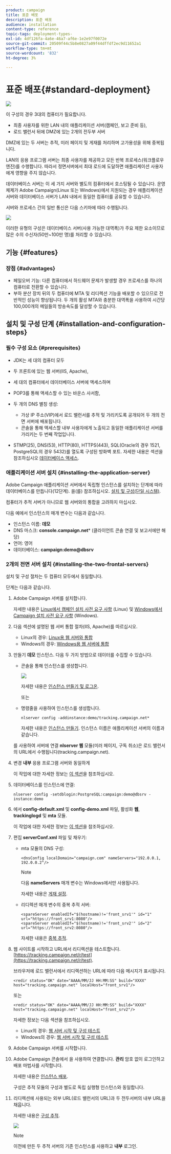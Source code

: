 ```yaml
---
product: campaign
title: 표준 배포
description: 표준 배포
audience: installation
content-type: reference
topic-tags: deployment-types-
exl-id: 4df126fa-4a6e-46a7-af6e-1e2e97f0072e
source-git-commit: 20509f44c5b8e0827a09f44dffdf2ec9d11652a1
workflow-type: tm+mt
source-wordcount: '832'
ht-degree: 3%

---
```


# 표준 배포{#standard-deployment}

![](../../assets/v7-only.svg)

이 구성의 경우 3대의 컴퓨터가 필요합니다.

* 최종 사용자를 위한 LAN 내의 애플리케이션 서버(캠페인, 보고 준비 등),
* 로드 밸런서 뒤에 DMZ에 있는 2개의 전두부 서버

DMZ에 있는 두 서버는 추적, 미러 페이지 및 게재를 처리하며 고가용성을 위해 중복됩니다.

LAN의 응용 프로그램 서버는 최종 사용자를 제공하고 모든 반복 프로세스(워크플로우 엔진)를 수행합니다. 따라서 정면서버에서 최대 로드에 도달하면 애플리케이션 사용자에게 영향을 주지 않습니다.

데이터베이스 서버는 이 세 가지 서버와 별도의 컴퓨터에서 호스팅될 수 있습니다. 운영 체제가 Adobe Campaign(Linux 또는 Windows)에서 지원되는 경우 애플리케이션 서버와 데이터베이스 서버가 LAN 내에서 동일한 컴퓨터를 공유할 수 있습니다.

서버와 프로세스 간의 일반 통신은 다음 스키마에 따라 수행됩니다.

![](assets/s_001_ncs_install_standardconfig.png)

이러한 유형의 구성은 데이터베이스 서버(사용 가능한 대역폭)가 주요 제한 요소이므로 많은 수의 수신자(50만~100만 명)를 처리할 수 있습니다.

## 기능 {#features}

### 장점 {#advantages}

* 페일오버 기능: 다른 컴퓨터에서 하드웨어 문제가 발생할 경우 프로세스를 하나의 컴퓨터로 전환할 수 있습니다.
* 부하 분산 장치 뒤의 두 컴퓨터에 MTA 및 리디렉션 기능을 배포할 수 있으므로 전반적인 성능이 향상됩니다. 두 개의 활성 MTA와 충분한 대역폭을 사용하여 시간당 100,000개의 메일들의 방송속도를 달성할 수 있습니다.

## 설치 및 구성 단계 {#installation-and-configuration-steps}

### 필수 구성 요소 {#prerequisites}

* JDK는 세 대의 컴퓨터 모두
* 두 프론트에 있는 웹 서버(IIS, Apache),
* 세 대의 컴퓨터에서 데이터베이스 서버에 액세스하며
* POP3를 통해 액세스할 수 있는 바운스 사서함,
* 두 개의 DNS 별칭 생성:

   * 가상 IP 주소(VIP)에서 로드 밸런서를 추적 및 가리키도록 공개되어 두 개의 전면 서버에 배포됩니다.
   * 콘솔을 통해 액세스할 내부 사용자에게 노출되고 동일한 애플리케이션 서버를 가리키는 두 번째 작업입니다.

* STMP(25), DNS(53), HTTP(80), HTTPS(443), SQL(Oracle의 경우 1521, PostgreSQL의 경우 5432)를 열도록 구성된 방화벽 포트. 자세한 내용은 섹션을 참조하십시오 [데이터베이스 액세스](../../installation/using/network-configuration.md#database-access).

### 애플리케이션 서버 설치 {#installing-the-application-server}

Adobe Campaign 애플리케이션 서버에서 독립형 인스턴스를 설치하는 단계에 따라 데이터베이스를 만듭니다(12단계). 을(를) 참조하십시오. [설치 및 구성(단일 시스템)](../../installation/using/standalone-deployment.md#installing-and-configuring--single-machine-).

컴퓨터가 추적 서버가 아니므로 웹 서버와의 통합을 고려하지 마십시오.

다음 예에서 인스턴스의 매개 변수는 다음과 같습니다.

* 인스턴스 이름: **데모**
* DNS 마스크: **console.campaign.net*** (클라이언트 콘솔 연결 및 보고서에만 해당)
* 언어: 영어
* 데이터베이스: **campaign:demo@dbsrv**

### 2개의 전면 서버 설치 {#installing-the-two-frontal-servers}

설치 및 구성 절차는 두 컴퓨터 모두에서 동일합니다.

단계는 다음과 같습니다.

1. Adobe Campaign 서버를 설치합니다.

   자세한 내용은 [Linux에서 캠페인 설치 사전 요구 사항](../../installation/using/prerequisites-of-campaign-installation-in-linux.md) (Linux) 및 [Windows에서 Campaign 설치 사전 요구 사항](../../installation/using/prerequisites-of-campaign-installation-in-windows.md) (Windows).

1. 다음 섹션에 설명된 웹 서버 통합 절차(IIS, Apache)를 따르십시오.

   * Linux의 경우: [Linux용 웹 서버와 통합](../../installation/using/integration-into-a-web-server-for-linux.md)
   * Windows의 경우: [Windows용 웹 서버에 통합](../../installation/using/integration-into-a-web-server-for-windows.md)

1. 만들기 **데모** 인스턴스. 다음 두 가지 방법으로 데이터를 수집할 수 있습니다.

   * 콘솔을 통해 인스턴스를 생성합니다.

      ![](assets/install_create_new_connexion.png)

      자세한 내용은 [인스턴스 만들기 및 로그온](../../installation/using/creating-an-instance-and-logging-on.md).

      또는

   * 명령줄을 사용하여 인스턴스를 생성합니다.

      ```
      nlserver config -addinstance:demo/tracking.campaign.net*
      ```

      자세한 내용은 [인스턴스 만들기](../../installation/using/command-lines.md#creating-an-instance).
   인스턴스 이름은 애플리케이션 서버의 이름과 같습니다.

   를 사용하여 서버에 연결 **nlserver 웹** 모듈(미러 페이지, 구독 취소)은 로드 밸런서의 URL에서 수행됩니다(tracking.campaign.net).

1. 변경 **내부** 응용 프로그램 서버와 동일하게

   이 작업에 대한 자세한 정보는 [이 섹션](../../installation/using/configuring-campaign-server.md#internal-identifier)을 참조하십시오.

1. 데이터베이스를 인스턴스에 연결:

   ```
   nlserver config -setdblogin:PostgreSQL:campaign:demo@dbsrv -instance:demo
   ```

1. 에서 **config-default.xml** 및 **config-demo.xml** 파일, 활성화 **웹**, **trackinglogd** 및 **mta** 모듈.

   이 작업에 대한 자세한 정보는 [이 섹션](../../installation/using/configuring-campaign-server.md#enabling-processes)을 참조하십시오.

1. 편집 **serverConf.xml** 파일 및 채우기:

   * mta 모듈의 DNS 구성:

      ```
      <dnsConfig localDomain="campaign.com" nameServers="192.0.0.1, 192.0.0.2"/>
      ```

      >[!NOTE]
      >
      >다음 **nameServers** 매개 변수는 Windows에서만 사용됩니다.

      자세한 내용은 [게재 설정](configure-delivery-settings.md).

   * 리디렉션 매개 변수의 중복 추적 서버:

      ```
      <spareServer enabledIf="$(hostname)!='front_srv1'" id="1" url="https://front_srv1:8080"/>
      <spareServer enabledIf="$(hostname)!='front_srv2'" id="2" url="https://front_srv2:8080"/>
      ```

      자세한 내용은 [중복 추적](configuring-campaign-server.md#redundant-tracking).

1. 웹 사이트를 시작하고 URL에서 리디렉션을 테스트합니다. [https://tracking.campaign.net/r/test](https://tracking.campaign.net/r/test).

   브라우저에 로드 밸런서에서 리디렉션하는 URL에 따라 다음 메시지가 표시됩니다.

   ```
   <redir status="OK" date="AAAA/MM/JJ HH:MM:SS" build="XXXX" host="tracking.campaign.net" localHost="front_srv1"/>
   ```

   또는

   ```
   <redir status="OK" date="AAAA/MM/JJ HH:MM:SS" build="XXXX" host="tracking.campaign.net" localHost="front_srv2"/>
   ```

   자세한 정보는 다음 섹션을 참조하십시오.

   * Linux의 경우: [웹 서버 시작 및 구성 테스트](../../installation/using/integration-into-a-web-server-for-linux.md#launching-the-web-server-and-testing-the-configuration)
   * Windows의 경우: [웹 서버 시작 및 구성 테스트](../../installation/using/integration-into-a-web-server-for-windows.md#launching-the-web-server-and-testing-the-configuration)

1. Adobe Campaign 서버를 시작합니다.
1. Adobe Campaign 콘솔에서 을 사용하여 연결합니다. **관리** 암호 없이 로그인하고 배포 마법사를 시작합니다.

   자세한 내용은 [인스턴스 배포](../../installation/using/deploying-an-instance.md).

   구성은 추적 모듈의 구성과 별도로 독립 실행형 인스턴스와 동일합니다.

1. 리디렉션에 사용되는 외부 URL(로드 밸런서의 URL)과 두 전두서버의 내부 URL을 채웁니다.

   자세한 내용은 [구성 추적](../../installation/using/deploying-an-instance.md#tracking-configuration).

   ![](assets/d_ncs_install_tracking2.png)

   >[!NOTE]
   >
   >이전에 만든 두 추적 서버의 기존 인스턴스를 사용하고 **내부** 로그인.
